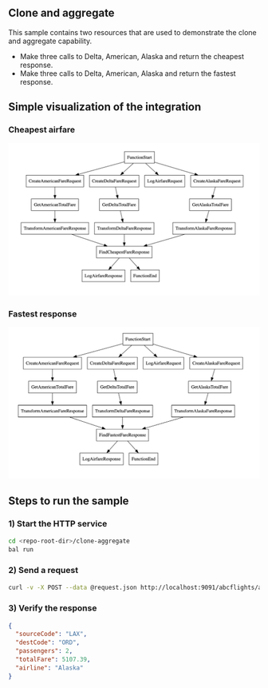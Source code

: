 ## Clone and aggregate 
This sample contains two resources that are used to demonstrate the clone and aggregate capability.
- Make three calls to Delta, American, Alaska and return the cheapest response. 
- Make three calls to Delta, American, Alaska and return the fastest response. 

## Simple visualization of the integration

### Cheapest airfare
<img src="./abcflights-post-airfare-cheapest-dataflow_graph.png">

### Fastest response
<img src="./abcflights-post-airfare-fastest-dataflow_graph.png">

## Steps to run the sample

### 1) Start the HTTP service

```bash
cd <repo-root-dir>/clone-aggregate
bal run
```

### 2) Send a request
```sh
curl -v -X POST --data @request.json http://localhost:9091/abcflights/airfare/cheapest --header "Content-Type:application/json"
```

### 3) Verify the response
```json
{
  "sourceCode": "LAX",
  "destCode": "ORD",
  "passengers": 2,
  "totalFare": 5107.39,
  "airline": "Alaska"
}
```
